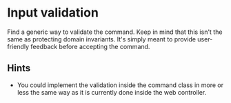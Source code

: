 # Input validation

Find a generic way to validate the command. Keep in mind that this isn't the same as protecting domain invariants. It's simply meant to provide user-friendly feedback before accepting the command.

## Hints

- You could implement the validation inside the command class in more or less the same way as it is currently done inside the web controller.
